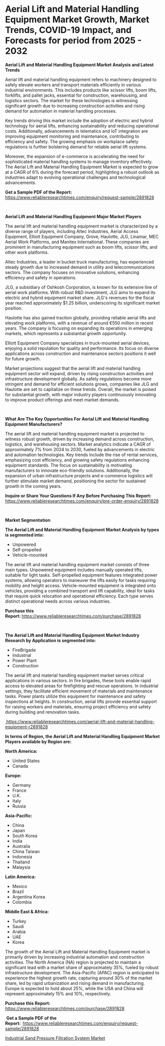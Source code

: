 <p><h1>Aerial Lift and Material Handling Equipment Market Growth, Market Trends, COVID-19 Impact, and Forecasts for period from 2025 - 2032</h1></p><p><strong>Aerial Lift and Material Handling Equipment Market Analysis and Latest Trends</strong></p>
<p><p>Aerial lift and material handling equipment refers to machinery designed to safely elevate workers and transport materials efficiently in various industrial environments. This includes products like scissor lifts, boom lifts, forklifts, and pallet jacks, essential for construction, warehousing, and logistics sectors. The market for these technologies is witnessing significant growth due to increasing construction activities and rising demand for automation in material handling processes.</p><p>Key trends driving this market include the adoption of electric and hybrid technology for aerial lifts, enhancing sustainability and reducing operational costs. Additionally, advancements in telematics and IoT integration are improving equipment monitoring and maintenance, contributing to efficiency and safety. The growing emphasis on workplace safety regulations is further bolstering demand for reliable aerial lift systems.</p><p>Moreover, the expansion of e-commerce is accelerating the need for sophisticated material handling systems to manage inventory effectively. The Aerial Lift and Material Handling Equipment Market is expected to grow at a CAGR of 6% during the forecast period, highlighting a robust outlook as industries adapt to evolving operational challenges and technological advancements.</p></p>
<p><strong>Get a Sample PDF of the Report:&nbsp;</strong> <a href="https://www.reliableresearchtimes.com/enquiry/request-sample/2891828?utm_campaign=2275&utm_medium=2&utm_source=Github&utm_content=ia&utm_term=14032025&utm_id=aerial-lift-and-material-handling-equipment">https://www.reliableresearchtimes.com/enquiry/request-sample/2891828</a></p>
<p>&nbsp;</p>
<p><strong>Aerial Lift and Material Handling Equipment Major Market Players</strong></p>
<p><p>The aerial lift and material handling equipment market is characterized by a diverse range of players, including Altec Industries, Aerial Access Equipment, Elliott Equipment Company, Grove, Haulotte, JLG, Linamar, MEC Aerial Work Platforms, and Manitex International. These companies are prominent in manufacturing equipment such as boom lifts, scissor lifts, and other work platforms.</p><p>Altec Industries, a leader in bucket truck manufacturing, has experienced steady growth due to increased demand in utility and telecommunications sectors. The company focuses on innovative solutions, enhancing efficiency and safety in operations.</p><p>JLG, a subsidiary of Oshkosh Corporation, is known for its extensive line of aerial work platforms. With robust R&D investment, JLG aims to expand its electric and hybrid equipment market share. JLG's revenues for the fiscal year reached approximately $1.25 billion, underscoring its significant market position.</p><p>Haulotte has also gained traction globally, providing reliable aerial lifts and elevating work platforms, with a revenue of around €550 million in recent years. The company is focusing on expanding its operations in emerging markets, which represents a substantial growth opportunity.</p><p>Elliott Equipment Company specializes in truck-mounted aerial devices, enjoying a solid reputation for quality and performance. Its focus on diverse applications across construction and maintenance sectors positions it well for future growth.</p><p>Market projections suggest that the aerial lift and material handling equipment sector will expand, driven by rising construction activities and infrastructure development globally. As safety regulations become more stringent and demand for efficient solutions grows, companies like JLG and Haulotte are set to capitalize on these trends. Overall, the market is poised for substantial growth, with major industry players continuously innovating to improve product offerings and meet market demands.</p></p>
<p>&nbsp;</p>
<p><strong>What Are The Key Opportunities For Aerial Lift and Material Handling Equipment Manufacturers?</strong></p>
<p><p>The aerial lift and material handling equipment market is projected to witness robust growth, driven by increasing demand across construction, logistics, and warehousing sectors. Market analytics indicate a CAGR of approximately 7% from 2024 to 2030, fueled by advancements in electric and automation technologies. Key trends include the rise of rental services, emphasizing cost efficiency, and growing safety regulations enhancing equipment standards. The focus on sustainability is motivating manufacturers to innovate eco-friendly solutions. Additionally, the expansion of urban infrastructure projects and e-commerce logistics will further stimulate market demand, positioning the sector for sustained growth in the coming years.</p></p>
<p><strong>Inquire or Share Your Questions If Any Before Purchasing This Report:</strong> <a href="https://www.reliableresearchtimes.com/enquiry/pre-order-enquiry/2891828?utm_campaign=2275&utm_medium=2&utm_source=Github&utm_content=ia&utm_term=14032025&utm_id=aerial-lift-and-material-handling-equipment">https://www.reliableresearchtimes.com/enquiry/pre-order-enquiry/2891828</a></p>
<p>&nbsp;</p>
<p><strong>Market Segmentation</strong></p>
<p><strong>The Aerial Lift and Material Handling Equipment Market Analysis by types is segmented into:</strong></p>
<p><ul><li>Unpowered</li><li>Self-propelled</li><li>Vehicle-mounted</li></ul></p>
<p><p>The aerial lift and material handling equipment market consists of three main types. Unpowered equipment includes manually operated lifts, suitable for light tasks. Self-propelled equipment features integrated power systems, allowing operators to maneuver the lifts easily for tasks requiring mobility and height access. Vehicle-mounted equipment is integrated onto vehicles, providing a combined transport and lift capability, ideal for tasks that require quick relocation and operational efficiency. Each type serves distinct operational needs across various industries.</p></p>
<p><strong>Purchase this Report:&nbsp;</strong><a href="https://www.reliableresearchtimes.com/purchase/2891828?utm_campaign=2275&utm_medium=2&utm_source=Github&utm_content=ia&utm_term=14032025&utm_id=aerial-lift-and-material-handling-equipment">https://www.reliableresearchtimes.com/purchase/2891828</a></p>
<p>&nbsp;</p>
<p><strong>The Aerial Lift and Material Handling Equipment Market Industry Research by Application is segmented into:</strong></p>
<p><ul><li>FireBrigade</li><li>Industrial</li><li>Power Plant</li><li>Construction</li></ul></p>
<p><p>The aerial lift and material handling equipment market serves critical applications in various sectors. In fire brigades, these tools enable rapid access to elevated areas for firefighting and rescue operations. In industrial settings, they facilitate efficient movement of materials and maintenance tasks. Power plants utilize this equipment for maintenance and safety inspections at heights. In construction, aerial lifts provide essential support for raising workers and materials, ensuring project efficiency and safety during building and renovation tasks.</p></p>
<p><a href="https://www.reliableresearchtimes.com/aerial-lift-and-material-handling-equipment-r2891828?utm_campaign=2275&utm_medium=2&utm_source=Github&utm_content=ia&utm_term=14032025&utm_id=aerial-lift-and-material-handling-equipment">&nbsp;https://www.reliableresearchtimes.com/aerial-lift-and-material-handling-equipment-r2891828</a></p>
<p><strong>In terms of Region, the Aerial Lift and Material Handling Equipment Market Players available by Region are:</strong></p>
<p>
    <p> <strong> North America: </strong>
        <ul>
            <li>United States</li>
            <li>Canada</li>
        </ul>
        </p> 
    <p> <strong> Europe: </strong>
        <ul>
            <li>Germany</li>
            <li>France</li>
            <li>U.K.</li>
            <li>Italy</li>
            <li>Russia</li>
        </ul>
        </p> 
    <p> <strong> Asia-Pacific: </strong>
        <ul>
            <li>China</li>
            <li>Japan</li>
            <li>South Korea</li>
            <li>India</li>
            <li>Australia</li>
            <li>China Taiwan</li>
            <li>Indonesia</li>
            <li>Thailand</li>
            <li>Malaysia</li>
        </ul>
        </p> 
    <p> <strong> Latin America: </strong>
        <ul>
            <li>Mexico</li>
            <li>Brazil</li>
            <li>Argentina Korea</li>
            <li>Colombia</li>
        </ul>
        </p> 
    <p> <strong> Middle East & Africa: </strong>
        <ul>
            <li>Turkey</li>
            <li>Saudi</li>
            <li>Arabia</li>
            <li>UAE</li>
            <li>Korea</li>
        </ul>
    </p>
    </p>
<p><p>The growth of the Aerial Lift and Material Handling Equipment market is primarily driven by increasing industrial automation and construction activities. The North America (NA) region is projected to maintain a significant lead with a market share of approximately 35%, fueled by robust infrastructure development. The Asia-Pacific (APAC) region is anticipated to experience the highest growth rate, capturing around 30% of the market share, led by rapid urbanization and rising demand in manufacturing. Europe is expected to hold about 25%, while the USA and China will represent approximately 15% and 10%, respectively.</p></p>
<p><strong>Purchase this Report: </strong><a href="https://www.reliableresearchtimes.com/purchase/2891828?utm_campaign=2275&utm_medium=2&utm_source=Github&utm_content=ia&utm_term=14032025&utm_id=aerial-lift-and-material-handling-equipment">https://www.reliableresearchtimes.com/purchase/2891828</a></p>
<p>&nbsp;<strong>Get a Sample PDF of the Report:&nbsp;&nbsp;</strong><a href="https://www.reliableresearchtimes.com/enquiry/request-sample/2891828?utm_campaign=2275&utm_medium=2&utm_source=Github&utm_content=ia&utm_term=14032025&utm_id=aerial-lift-and-material-handling-equipment">https://www.reliableresearchtimes.com/enquiry/request-sample/2891828</a></p>
<p><strong></strong></p>
<p><p><a href="https://github.com/DianaWilson796/Market-Research-Report-List-1/blob/main/industrial-sand-pressure-filtration-system-market.md?utm_campaign=2275&utm_medium=2&utm_source=Github&utm_content=ia&utm_term=14032025&utm_id=aerial-lift-and-material-handling-equipment">Industrial Sand Pressure Filtration System Market</a></p></p>